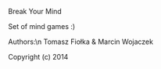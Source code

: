 Break Your Mind

Set of mind games :)

Authors:\n
Tomasz Fiołka & Marcin Wojaczek

Copyright (c) 2014
